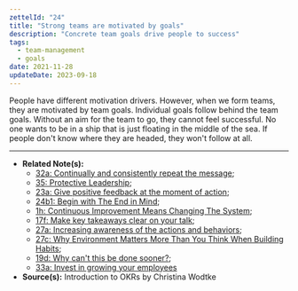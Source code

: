 ```yaml
---
zettelId: "24"
title: "Strong teams are motivated by goals"
description: "Concrete team goals drive people to success"
tags:
  - team-management
  - goals
date: 2021-11-28
updateDate: 2023-09-18
---
```


People have different motivation drivers. However, when we form teams, they are motivated by team goals. Individual goals follow behind the team goals. Without an aim for the team to go, they cannot feel successful. No one wants to be in a ship that is just floating in the middle of the sea. If people don't know where they are headed, they won't follow at all.

---

- **Related Note(s):**
  - [32a: Continually and consistently repeat the message](/notes/32a/);
  - [35: Protective Leadership](/notes/35/);
  - [23a: Give positive feedback at the moment of action](/notes/23a/);
  - [24b1: Begin with The End in Mind](/notes/24b1/);
  - [1h: Continuous Improvement Means Changing The System](/notes/1h/);
  - [17f: Make key takeaways clear on your talk](/notes/17f/);
  - [27a: Increasing awareness of the actions and behaviors](/notes/27a/);
  - [27c: Why Environment Matters More Than You Think When Building Habits](/notes/27c/);
  - [19d: Why can't this be done sooner?](/notes/19d/);
  - [33a: Invest in growing your employees](/notes/33a/)
- **Source(s):** Introduction to OKRs by Christina Wodtke
